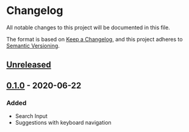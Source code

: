 # Changelog
All notable changes to this project will be documented in this file.

The format is based on [Keep a Changelog](https://keepachangelog.com/en/1.0.0/),
and this project adheres to [Semantic Versioning](https://semver.org/spec/v2.0.0.html).

## [Unreleased]

## [0.1.0] - 2020-06-22
### Added
- Search Input
- Suggestions with keyboard navigation


[Unreleased]: https://github.com/marlomgirardi/react-search/compare/v1.0.0...HEAD
[0.1.0]: https://github.com/marlomgirardi/react-search/releases/tag/v0.1.0